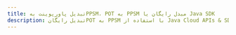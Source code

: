 ---title: تبدیل پاورپوینت بهPPSM، POT به PPSM مبدل رایگان یا Java SDKdescription: تبدیل رایگانPOT به PPSM با استفاده از Java Cloud APIs & SDK. همچنین اسناد Microsoft PowerPoint را در Cloud ایجاد، ویرایش و رندر کنید.---